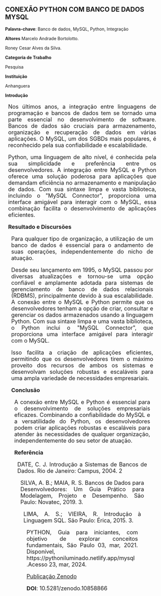 ## **CONEXÃO PYTHON COM BANCO DE DADOS MYSQL** ##

**Palavra-chave**: Banco de dados, MySQL, Python, Integração<p></p>
**Altores**
Marcelo Andrade Bortolotto.<p></p>
Roney Cesar Alves da Silva.<p></p>

**Categoria de Trabalho**<p></p>
Pesquisa

**Instituição**<p></p>
Anhanguera

**Introdução**<p></p>
<div style="text-align: justify; font-size: 18px; margin: 10px;">
<p> 
  Nos últimos anos, a integração entre linguagens de programação e bancos de dados tem se tornado uma parte essencial no desenvolvimento de software. 
  Bancos de dados são cruciais para armazenamento, organização e recuperação de dados em várias aplicações. O MySQL, um dos SGBDs mais populares, é reconhecido pela sua confiabilidade e escalabilidade. <p></p>
Python, uma linguagem de alto nível, é conhecida pela sua simplicidade e preferência entre os desenvolvedores.   A integração entre MySQL e Python oferece uma solução poderosa para aplicações que demandam eficiência no armazenamento e manipulação de dados. 
  Com sua sintaxe limpa e vasta biblioteca, incluindo o "MySQL Connector", proporciona uma interface amigável para interagir com o MySQL, essa combinação facilita o desenvolvimento de aplicações eficientes.
<p></p>

**Resultado e Discursões**<p></p>
<div style="text-align: justify; font-size: 18px; margin: 10px;">
<p> 
Para qualquer tipo de organização, a utilização de um banco de dados é essencial para o andamento de suas operações, independentemente do nicho de atuação. <p></p>
Desde seu lançamento em 1995, o MySQL passou por diversas atualizações e tornou-se uma opção confiável e amplamente adotada para sistemas de gerenciamento de banco de dados relacionais (RDBMS), principalmente devido à sua escalabilidade. 
  A conexão entre o MySQL e Python permite que os desenvolvedores tenham a opção de criar, consultar e gerenciar os dados armazenados usando a linguagem Python. 
  Com sua sintaxe limpa e uma vasta biblioteca, o Python inclui o "MySQL Connector", que proporciona uma interface amigável para interagir com o MySQL.<p></p>
Isso facilita a criação de aplicações eficientes, permitindo que os desenvolvedores tirem o máximo proveito dos recursos de ambos os sistemas e desenvolvam soluções robustas e escaláveis para uma ampla variedade de necessidades empresariais.
<p></p>

**Conclusão**<p></p>
<div style="text-align: justify; font-size: 18px; margin: 10px;">
<p> 
  A conexão entre MySQL e Python é essencial para o desenvolvimento de soluções empresariais eficazes. 
  Combinando a confiabilidade do MySQL e a versatilidade do Python, os desenvolvedores podem criar aplicações robustas e escaláveis para atender às necessidades de qualquer organização, 
  independentemente do seu setor de atuação.
<p></p>

**Referência**<p></p>

<div style="text-align: justify; font-size: 18px; margin: 10px;">
<p> 
 DATE, C. J. Introdução a Sistemas de Bancos de Dados. Rio de Janeiro: Campus, 2004. 2
<p></p>

<div style="text-align: justify; font-size: 18px; margin: 10px;">
<p> 
 SILVA, A. B.; MAIA, R. S. Bancos de Dados para Desenvolvedores: Um Guia Prático para Modelagem, Projeto e Desempenho. São Paulo: Novatec, 2019. 3.
<p></p>

<div style="text-align: justify; font-size: 18px; margin: 10px;">
<p> 
 LIMA, A. S.; VIEIRA, R. Introdução à Linguagem SQL. São Paulo: Érica, 2015. 3.
<p></p>

<div style="text-align: justify; font-size: 18px; margin: 10px;">
<p> 
 PYTHON, Guia para iniciantes, com objetivo de explorar conceitos fundamentais, São Paulo 03, mar, 2021. Disponível, https://pythoniluminado.netlify.app/mysql  .Acesso 23, mar, 2024.<p></p>
<p></p>

[Publicação Zenodo](https://zenodo.org/records/10858866?token=eyJhbGciOiJIUzUxMiJ9.eyJpZCI6IjM3Y2FiYzFjLTRmOGUtNDZhMC1hODRjLWQzYWQwOTBjYWY4NSIsImRhdGEiOnt9LCJyYW5kb20iOiI1ZDc5ZTc0ZTY5NmIzOWU0MjhjODllMzFjNDhkZjU4MyJ9.rSYcak-3GpR1nrIwsZMtURcy3gp0ORz-xRHQpO1c7VsJuSZaciz78VVluCWb62ZNxPQAHdDrFsTeDjc9WX2IeQ
)<p></p>
**DOI**: 10.5281/zenodo.10858866<p></p>
